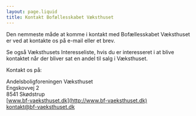 ```yaml
---
layout: page.liquid
title: Kontakt Bofællesskabet Væksthuset
---
```


Den nemmeste måde at komme i kontakt med Bofællesskabet Væksthuset er ved at kontakte os på e-mail eller et brev.

Se også Væksthusets Interesseliste, hvis du er interesseret i at blive kontaktet når der bliver sat en andel til salg
i Væksthuset.

Kontakt os på:

Andelsboligforeningen Væksthuset<br>
Engskovvej 2<br>
8541 Skødstrup<br>
[www.bf-vaeksthuset.dk](http://www.bf-vaeksthuset.dk)<br>
[kontakt@bf-vaeksthuset.dk](mailto:kontakt@bf-vaeksthuset.dk)<br>
